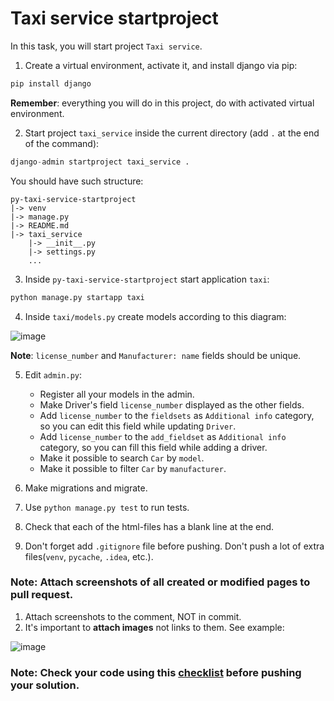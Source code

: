 # Taxi service startproject

In this task, you will start project `Taxi service`.

1. Create a virtual environment, activate it, and install django via pip:
```python
pip install django
```
**Remember**: everything you will do in this project, do with activated virtual
environment.

2. Start project `taxi_service` inside the current directory (add `.` at the end
of the command):
```python
django-admin startproject taxi_service .
```

You should have such structure:
```
py-taxi-service-startproject
|-> venv
|-> manage.py
|-> README.md
|-> taxi_service
    |-> __init__.py
    |-> settings.py
    ...
```
3. Inside `py-taxi-service-startproject` start application `taxi`:
```python
python manage.py startapp taxi
```

4. Inside `taxi/models.py` create models according to this diagram:

![image](https://user-images.githubusercontent.com/80070761/159295912-d02c7080-09a7-41ec-aa86-b0ae3afdd75b.png)

**Note**: `license_number` and `Manufacturer: name` fields should be unique.

5. Edit `admin.py`:
    - Register all your models in the admin.
    - Make Driver's field `license_number` displayed as the other fields. 
    - Add `license_number` to the `fieldsets` as `Additional info` 
category, so you can edit this field while updating `Driver`. 
    - Add `license_number` to the `add_fieldset` as `Additional info`
category, so you can fill this field while adding a driver.
    - Make it possible to search `Car` by `model`.
    - Make it possible to filter `Car` by `manufacturer`.

6. Make migrations and migrate.
7. Use `python manage.py test` to run tests.
8. Check that each of the html-files has a blank line at the end.
9. Don't forget add `.gitignore` file before pushing. Don't push a lot of extra files(`venv`, `pycache`, `.idea`, etc.).

### Note: Attach screenshots of all created or modified pages to pull request. 

1) Attach screenshots to the comment, NOT in commit. 
2) It's important to **attach images** not links to them. See example:

![image](https://mate-academy-images.s3.eu-central-1.amazonaws.com/python_pr_with_images.png)

### Note: Check your code using this [checklist](checklist.md) before pushing your solution.
